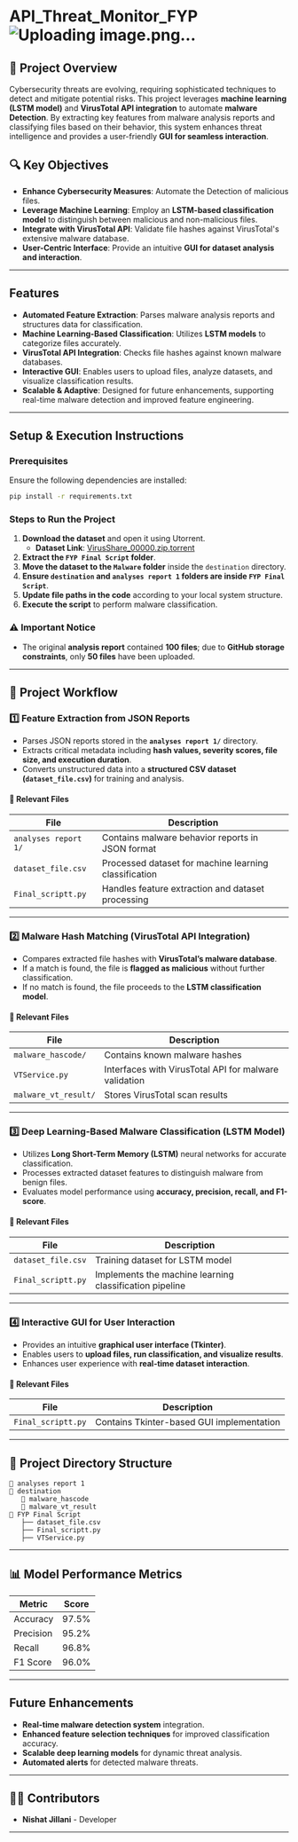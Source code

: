 # API_Threat_Monitor_FYP ![Uploading image.png…]()


## 📌 Project Overview
Cybersecurity threats are evolving, requiring sophisticated techniques to detect and mitigate potential risks. This project leverages **machine learning (LSTM model)** and **VirusTotal API integration** to automate **malware Detection**. By extracting key features from malware analysis reports and classifying files based on their behavior, this system enhances threat intelligence and provides a user-friendly **GUI for seamless interaction**.

## 🔍 Key Objectives
- **Enhance Cybersecurity Measures**: Automate the Detection of malicious files.
- **Leverage Machine Learning**: Employ an **LSTM-based classification model** to distinguish between malicious and non-malicious files.
- **Integrate with VirusTotal API**: Validate file hashes against VirusTotal's extensive malware database.
- **User-Centric Interface**: Provide an intuitive **GUI for dataset analysis and interaction**.

---

## Features
- **Automated Feature Extraction**: Parses malware analysis reports and structures data for classification.
- **Machine Learning-Based Classification**: Utilizes **LSTM models** to categorize files accurately.
- **VirusTotal API Integration**: Checks file hashes against known malware databases.
- **Interactive GUI**: Enables users to upload files, analyze datasets, and visualize classification results.
- **Scalable & Adaptive**: Designed for future enhancements, supporting real-time malware detection and improved feature engineering.

---

## Setup & Execution Instructions
### **Prerequisites**
Ensure the following dependencies are installed:
```bash
pip install -r requirements.txt
```

### **Steps to Run the Project**
1. **Download the dataset** and open it using Utorrent.
   - **Dataset Link**: [VirusShare_00000.zip.torrent](http://71.105.224.114:6969/torrents/VirusShare_00000.zip.torrent?3B9193870FF50310C54EA415C2F21274A795B76C)
2. **Extract the `FYP Final Script` folder**.
3. **Move the dataset to the `Malware` folder** inside the `destination` directory.
4. **Ensure `destination` and `analyses report 1` folders are inside `FYP Final Script`**.
5. **Update file paths in the code** according to your local system structure.
6. **Execute the script** to perform malware classification.

### **⚠️ Important Notice**
- The original **analysis report** contained **100 files**; due to **GitHub storage constraints**, only **50 files** have been uploaded.

---

## 🔄 Project Workflow
### **1️⃣ Feature Extraction from JSON Reports**
- Parses JSON reports stored in the **`analyses report 1/`** directory.
- Extracts critical metadata including **hash values, severity scores, file size, and execution duration**.
- Converts unstructured data into a **structured CSV dataset (`dataset_file.csv`)** for training and analysis.

#### **📂 Relevant Files**
| File | Description |
|------|------------|
| `analyses report 1/` | Contains malware behavior reports in JSON format |
| `dataset_file.csv` | Processed dataset for machine learning classification |
| `Final_scriptt.py` | Handles feature extraction and dataset processing |

---

### **2️⃣ Malware Hash Matching (VirusTotal API Integration)**
- Compares extracted file hashes with **VirusTotal’s malware database**.
- If a match is found, the file is **flagged as malicious** without further classification.
- If no match is found, the file proceeds to the **LSTM classification model**.

#### **📂 Relevant Files**
| File | Description |
|------|------------|
| `malware_hascode/` | Contains known malware hashes |
| `VTService.py` | Interfaces with VirusTotal API for malware validation |
| `malware_vt_result/` | Stores VirusTotal scan results |

---

### **3️⃣ Deep Learning-Based Malware Classification (LSTM Model)**
- Utilizes **Long Short-Term Memory (LSTM)** neural networks for accurate classification.
- Processes extracted dataset features to distinguish malware from benign files.
- Evaluates model performance using **accuracy, precision, recall, and F1-score**.

#### **📂 Relevant Files**
| File | Description |
|------|------------|
| `dataset_file.csv` | Training dataset for LSTM model |
| `Final_scriptt.py` | Implements the machine learning classification pipeline |

---

### **4️⃣ Interactive GUI for User Interaction**
- Provides an intuitive **graphical user interface (Tkinter)**.
- Enables users to **upload files, run classification, and visualize results**.
- Enhances user experience with **real-time dataset interaction**.

#### **📂 Relevant Files**
| File | Description |
|------|------------|
| `Final_scriptt.py` | Contains Tkinter-based GUI implementation |

---

## 📂 Project Directory Structure
```
📂 analyses report 1
📂 destination
   📂 malware_hascode  
   📂 malware_vt_result
📂 FYP Final Script
   ├── dataset_file.csv
   ├── Final_scriptt.py
   ├── VTService.py
```

---

## 📊 Model Performance Metrics
| Metric  | Score |
|---------|-------|
| Accuracy | 97.5% |
| Precision | 95.2% |
| Recall | 96.8% |
| F1 Score | 96.0% |

---

## Future Enhancements
- **Real-time malware detection system** integration.
- **Enhanced feature selection techniques** for improved classification accuracy.
- **Scalable deep learning models** for dynamic threat analysis.
- **Automated alerts** for detected malware threats.

---

## 👨‍💻 Contributors
- **Nishat Jillani** - Developer

---
